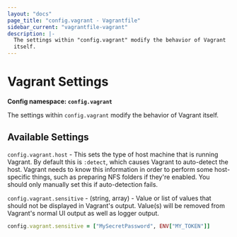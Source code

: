 ```yaml
---
layout: "docs"
page_title: "config.vagrant - Vagrantfile"
sidebar_current: "vagrantfile-vagrant"
description: |-
  The settings within "config.vagrant" modify the behavior of Vagrant
  itself.
---
```


# Vagrant Settings

**Config namespace: `config.vagrant`**

The settings within `config.vagrant` modify the behavior of Vagrant
itself.

## Available Settings

`config.vagrant.host` - This sets the type of host machine that is running
Vagrant. By default this is `:detect`, which causes Vagrant to auto-detect
the host. Vagrant needs to know this information in order to perform some
host-specific things, such as preparing NFS folders if they're enabled.
You should only manually set this if auto-detection fails.

`config.vagrant.sensitive` - (string, array) - Value or list of values that
should not be displayed in Vagrant's output. Value(s) will be removed from
Vagrant's normal UI output as well as logger output.

```ruby
config.vagrant.sensitive = ["MySecretPassword", ENV["MY_TOKEN"]]
```
